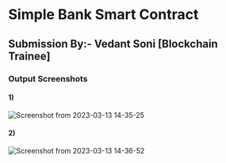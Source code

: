 # Simple Bank Smart Contract
## Submission By:- Vedant Soni [Blockchain Trainee]

### Output Screenshots

#### 1)
![Screenshot from 2023-03-13 14-35-25](https://user-images.githubusercontent.com/122250819/224657217-9a5df294-df76-435f-8596-d28a3d5c0e34.png)

#### 2)
![Screenshot from 2023-03-13 14-36-52](https://user-images.githubusercontent.com/122250819/224657229-6afc5434-421f-4baf-8632-26ed2185c294.png)
